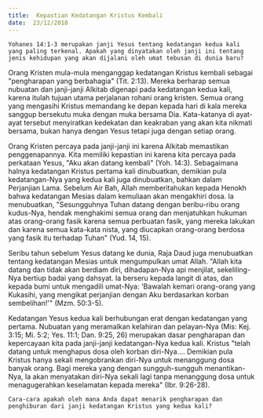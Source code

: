 ```yaml
---
title:  Kepastian Kedatangan Kristus Kembali
date:  23/12/2018
---
```


`Yohanes 14:1-3 merupakan janji Yesus tentang kedatangan kedua kali yang paling terkenal. Apakah yang dinyatakan oleh janji ini tentang jenis kehidupan yang akan dijalani oleh umat tebusan di dunia baru?`

Orang Kristen mula-mula menganggap kedatangan Kristus kembali sebagai "pengharapan yang berbahagia" (Tit. 2:13). Mereka berharap semua nubuatan dan janji-janji Alkitab digenapi pada kedatangan kedua kali, karena itulah tujuan utama perjalanan rohani orang kristen. Semua orang yang mengasihi Kristus memandang ke depan kepada hari di kala mereka sanggup bersekutu muka dengan muka bersama Dia. Kata-katanya di ayat-ayat tersebut menyiratkan kedekatan dan keakraban yang akan kita nikmati bersama, bukan hanya dengan Yesus tetapi juga dengan setiap orang.

Orang Kristen percaya pada janji-janji ini karena Alkitab memastikan penggenapannya. Kita memiliki kepastian ini karena kita percaya  pada perkataan Yesus, "Aku akan datang kembali" (Yoh. 14:3). Sebagaimana halnya kedatangan Kristus pertama kali dinubuatkan, demikian pula kedatangan-Nya yang kedua kali juga dinubuatkan, bahkan dalam Perjanjian Lama. Sebelum Air Bah, Allah memberitahukan kepada Henokh bahwa kedatangan Mesias dalam kemuliaan akan mengakhiri dosa. Ia menubuatkan, "Sesungguhnya Tuhan datang dengan beribu-ribu orang kudus-Nya, hendak menghakimi semua orang dan menjatuhkan hukuman atas orang-orang fasik karena semua perbuatan fasik, yang mereka lakukan dan karena semua kata-kata nista, yang diucapkan orang-orang berdosa yang fasik itu terhadap Tuhan" (Yud. 14, 15).

Seribu tahun sebelum Yesus datang ke dunia, Raja Daud juga menubuatkan tentang kedatangan Mesias untuk mengumpulkan umat Allah. "Allah kita datang dan tidak akan berdiam diri, dihadapan-Nya api menjilat, sekeliling-Nya bertiup badai yang dahsyat. Ia berseru kepada langit di atas, dan kepada bumi untuk mengadili umat-Nya: 'Bawalah kemari orang-orang yang Kukasihi, yang mengikat perjanjian dengan Aku berdasarkan korban sembelihan!'" (Mzm. 50:3-5).

Kedatangan Yesus kedua kali berhubungan erat dengan kedatangan yang pertama. Nubuatan yang meramalkan kelahiran dan pelayan-Nya (Mis: Kej. 3:15; Mi. 5:2; Yes. 11:1; Dan. 9:25, 26) merupakan dasar pengharapan dan kepercayaan kita pada janji-janji kedatangan-Nya kedua kali. Kristus "telah datang untuk menghapus dosa oleh korban diri-Nya.... Demikian pula Kristus hanya sekali mengobrankan diri-Nya untuk menanggung dosa banyak orang. Bagi mereka yang dengan sungguh-sungguh menantikan-Nya, Ia akan menyatakan diri-Nya sekali lagi tanpa menanggung dosa untuk menagugerahkan keselamatan kepada mereka" (Ibr. 9:26-28).

`Cara-cara apakah oleh mana Anda dapat menarik pengharapan dan penghiburan dari janji kedatangan Kristus yang kedua kali?`